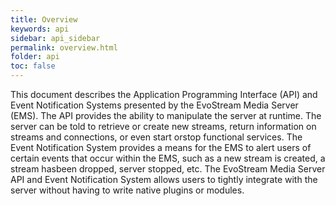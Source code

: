 ```yaml
---
title: Overview
keywords: api
sidebar: api_sidebar
permalink: overview.html
folder: api
toc: false
---
```


This document describes the Application Programming Interface (API) and Event Notification Systems presented by the EvoStream Media Server (EMS).
The API provides the ability to manipulate the server at runtime. The server can be told to retrieve or create new streams, return information on streams and connections, or even start orstop functional services.  The Event Notification System provides a means for the EMS to alert users of certain events that occur within the EMS, such as a new stream is created, a stream hasbeen dropped, server stopped, etc. The EvoStream Media Server API and Event Notification System allows users to tightly integrate with the server without having to write native plugins or modules.

